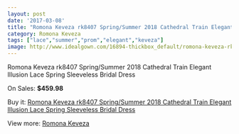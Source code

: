 ```yaml
---
layout: post
date: '2017-03-08'
title: "Romona Keveza rk8407 Spring/Summer 2018 Cathedral Train Elegant Illusion Lace Spring Sleeveless Bridal Dress"
category: Romona Keveza
tags: ["lace","summer","prom","elegant","keveza"]
image: http://www.idealgown.com/16894-thickbox_default/romona-keveza-rk8407-spring-summer-2018-cathedral-train-elegant-illusion-lace-spring-sleeveless-bridal-dress.jpg
---
```

Romona Keveza rk8407 Spring/Summer 2018 Cathedral Train Elegant Illusion Lace Spring Sleeveless Bridal Dress

On Sales: **$459.98**
<a href="https://www.idealgown.com/en/romona-keveza/6698-romona-keveza-rk8407-spring-summer-2018-cathedral-train-elegant-illusion-lace-spring-sleeveless-bridal-dress.html"><amp-img layout="responsive" width="600" height="600" src="//www.idealgown.com/16894-thickbox_default/romona-keveza-rk8407-spring-summer-2018-cathedral-train-elegant-illusion-lace-spring-sleeveless-bridal-dress.jpg" alt="Romona Keveza rk8407 Spring/Summer 2018 Cathedral Train Elegant Illusion Lace Spring Sleeveless Bridal Dress 0" /></a>
<a href="https://www.idealgown.com/en/romona-keveza/6698-romona-keveza-rk8407-spring-summer-2018-cathedral-train-elegant-illusion-lace-spring-sleeveless-bridal-dress.html"><amp-img layout="responsive" width="600" height="600" src="//www.idealgown.com/16899-thickbox_default/romona-keveza-rk8407-spring-summer-2018-cathedral-train-elegant-illusion-lace-spring-sleeveless-bridal-dress.jpg" alt="Romona Keveza rk8407 Spring/Summer 2018 Cathedral Train Elegant Illusion Lace Spring Sleeveless Bridal Dress 1" /></a>
<a href="https://www.idealgown.com/en/romona-keveza/6698-romona-keveza-rk8407-spring-summer-2018-cathedral-train-elegant-illusion-lace-spring-sleeveless-bridal-dress.html"><amp-img layout="responsive" width="600" height="600" src="//www.idealgown.com/16898-thickbox_default/romona-keveza-rk8407-spring-summer-2018-cathedral-train-elegant-illusion-lace-spring-sleeveless-bridal-dress.jpg" alt="Romona Keveza rk8407 Spring/Summer 2018 Cathedral Train Elegant Illusion Lace Spring Sleeveless Bridal Dress 2" /></a>
<a href="https://www.idealgown.com/en/romona-keveza/6698-romona-keveza-rk8407-spring-summer-2018-cathedral-train-elegant-illusion-lace-spring-sleeveless-bridal-dress.html"><amp-img layout="responsive" width="600" height="600" src="//www.idealgown.com/16897-thickbox_default/romona-keveza-rk8407-spring-summer-2018-cathedral-train-elegant-illusion-lace-spring-sleeveless-bridal-dress.jpg" alt="Romona Keveza rk8407 Spring/Summer 2018 Cathedral Train Elegant Illusion Lace Spring Sleeveless Bridal Dress 3" /></a>
<a href="https://www.idealgown.com/en/romona-keveza/6698-romona-keveza-rk8407-spring-summer-2018-cathedral-train-elegant-illusion-lace-spring-sleeveless-bridal-dress.html"><amp-img layout="responsive" width="600" height="600" src="//www.idealgown.com/16896-thickbox_default/romona-keveza-rk8407-spring-summer-2018-cathedral-train-elegant-illusion-lace-spring-sleeveless-bridal-dress.jpg" alt="Romona Keveza rk8407 Spring/Summer 2018 Cathedral Train Elegant Illusion Lace Spring Sleeveless Bridal Dress 4" /></a>
<a href="https://www.idealgown.com/en/romona-keveza/6698-romona-keveza-rk8407-spring-summer-2018-cathedral-train-elegant-illusion-lace-spring-sleeveless-bridal-dress.html"><amp-img layout="responsive" width="600" height="600" src="//www.idealgown.com/16895-thickbox_default/romona-keveza-rk8407-spring-summer-2018-cathedral-train-elegant-illusion-lace-spring-sleeveless-bridal-dress.jpg" alt="Romona Keveza rk8407 Spring/Summer 2018 Cathedral Train Elegant Illusion Lace Spring Sleeveless Bridal Dress 5" /></a>

Buy it: [Romona Keveza rk8407 Spring/Summer 2018 Cathedral Train Elegant Illusion Lace Spring Sleeveless Bridal Dress](https://www.idealgown.com/en/romona-keveza/6698-romona-keveza-rk8407-spring-summer-2018-cathedral-train-elegant-illusion-lace-spring-sleeveless-bridal-dress.html "Romona Keveza rk8407 Spring/Summer 2018 Cathedral Train Elegant Illusion Lace Spring Sleeveless Bridal Dress")

View more: [Romona Keveza](https://www.idealgown.com/en/106-romona-keveza "Romona Keveza")